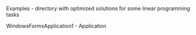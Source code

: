Examples - directory with optimized solutions for some linear programming tasks

WindowsFormsApplication1 - Application
